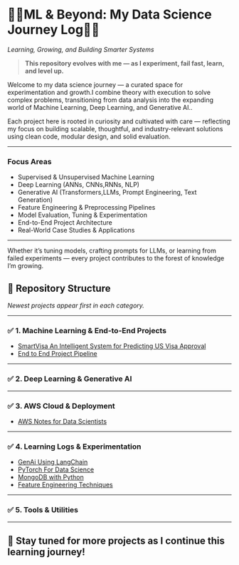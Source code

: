 # 🌱🌿ML & Beyond: My Data Science Journey Log🌲🌳  
*Learning, Growing, and Building Smarter Systems*

> **This repository evolves with me — as I experiment, fail fast, learn, and level up.**

Welcome to my data science journey — a curated space for experimentation and  growth.I combine theory with execution to solve complex problems, transitioning from data analysis into the expanding world of Machine Learning, Deep Learning, and Generative AI..

Each project here is rooted in curiosity and cultivated with care — reflecting my focus on building scalable, thoughtful, and industry-relevant solutions using clean code, modular design, and solid evaluation.

---

###  Focus Areas
-  Supervised & Unsupervised Machine Learning  
-  Deep Learning (ANNs, CNNs,RNNs, NLP)  
-  Generative AI (Transformers,LLMs, Prompt Engineering, Text Generation)  
-  Feature Engineering & Preprocessing Pipelines  
-  Model Evaluation, Tuning & Experimentation  
-  End-to-End Project Architecture  
-  Real-World Case Studies & Applications  

---

Whether it’s tuning models, crafting prompts for LLMs, or learning from failed experiments — every project contributes to the forest of knowledge I’m growing.


## 📁 Repository Structure

 *Newest projects appear first in each category.*

---

### ✅ 1. Machine Learning & End-to-End Projects
- [SmartVisa An Intelligent System for Predicting US Visa Approval](https://github.com/Ambily313/SmartVisa-An-Intelligent-System-for-Predicting-US-Visa-Approval) 
- [End to End Project Pipeline](https://github.com/Ambily313/Project-Pipeline-Demo) 
---

### ✅ 2. Deep Learning & Generative AI

  

---

### ✅ 3. AWS Cloud & Deployment


- [AWS Notes for Data Scientists](https://github.com/Ambily313/Road_Map-AWS-Cloud-Deployment-for-Data-Science) 

---

### ✅ 4. Learning Logs & Experimentation
- [GenAi Using LangChain](https://github.com/Ambily313/Generative-AI-Using-LangChain)
- [PyTorch For Data Science](https://github.com/Ambily313/Pytorch-for-Data-Science)
- [MongoDB with Python](https://github.com/Ambily313/MongoDB-with-Python---CRUD-Operations)
- [Feature Engineering Techniques](https://github.com/Ambily313/Feature-Engineering-Techniques-And-Experiments)

---



### ✅ 5. Tools & Utilities



---

## 🌟 Stay tuned for more projects as I continue this learning journey!






